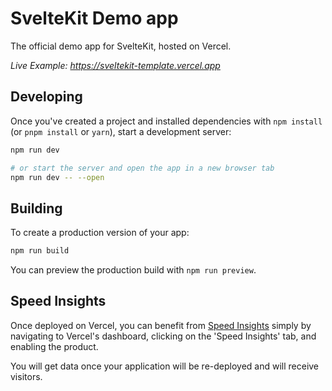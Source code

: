 # SvelteKit Demo app

The official demo app for SvelteKit, hosted on Vercel.

_Live Example: https://sveltekit-template.vercel.app_

## Developing

Once you've created a project and installed dependencies with `npm install` (or `pnpm install` or `yarn`), start a development server:

```bash
npm run dev

# or start the server and open the app in a new browser tab
npm run dev -- --open
```

## Building

To create a production version of your app:

```bash
npm run build
```

You can preview the production build with `npm run preview`.

## Speed Insights

Once deployed on Vercel, you can benefit from [Speed Insights](https://vercel.com/docs/concepts/speed-insights) simply by navigating to Vercel's dashboard, clicking on the 'Speed Insights' tab, and enabling the product. 

You will get data once your application will be re-deployed and will receive visitors.
